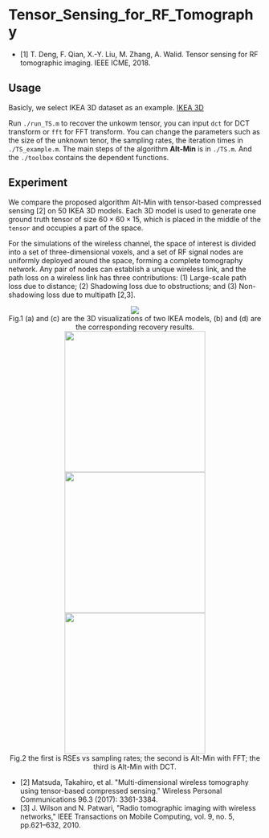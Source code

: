 # Tensor_Sensing_for_RF_Tomography
- [1]  T. Deng, F. Qian,  X.-Y. Liu, M. Zhang, A. Walid. Tensor sensing for RF tomographic imaging. IEEE ICME, 2018.

## Usage
Basicly, we select IKEA 3D dataset as an example. [IKEA 3D](http://ikea.csail.mit.edu/)

Run `./run_TS.m` to recover the unkowm tensor, you can input `dct` for DCT transform or `fft` for FFT transform. You can change the parameters such as the size of the unknown tenor, the sampling rates, the iteration times in `./TS_example.m`. The main steps of the algorithm <b>Alt-Min</b> is in `./TS.m`. And the `./toolbox` contains the dependent functions.

## Experiment
We compare the proposed algorithm Alt-Min with tensor-based compressed sensing [2] on 50 IKEA 3D models. Each 3D model is used to generate one ground truth tensor of size $60\times 60\times 15$, which is placed in the middle of the `tensor` and occupies a part of the space.

For the simulations of the wireless channel, the space of interest is divided into a set of three-dimensional voxels, and a set of RF signal nodes are uniformly deployed around the space, forming a complete tomography network. Any pair of nodes can establish a unique wireless link, and the path loss on a wireless link has three contributions: (1) Large-scale path loss due to distance; (2) Shadowing loss due to obstructions; and (3) Non-shadowing loss due to multipath [2,3].  

<div align=center><img src="https://github.com/hust512/Tensor_Sensing_for_RF_Tomography/blob/master/Fig/model.png" />
</div>

<div align=center>Fig.1 (a) and (c) are the 3D visualizations of two IKEA models, (b) and (d) are the corresponding recovery results.</div>

<div> </div>


<div align=center><img src="https://github.com/hust512/Tensor_Sensing_for_RF_Tomography/blob/master/Fig/RSE_4_1.jpeg" width="280"/><img src="https://github.com/hust512/Tensor_Sensing_for_RF_Tomography/blob/master/Fig/shoulianlv_dct_4_1.jpeg" width="280"/><img src="https://github.com/hust512/Tensor_Sensing_for_RF_Tomography/blob/master/Fig/shoulianlv_fft_4_1.jpeg" width="280"/>
</div>

<div align=center>Fig.2 the first is RSEs vs sampling rates; the second is Alt-Min with FFT; the third is Alt-Min with DCT.</div>


- [2] Matsuda, Takahiro, et al. "Multi-dimensional wireless tomography using tensor-based compressed sensing." Wireless Personal Communications 96.3 (2017): 3361-3384.
- [3] J. Wilson and N. Patwari, "Radio tomographic imaging with wireless networks," IEEE Transactions on Mobile Computing, vol. 9, no. 5, pp.621–632, 2010.

